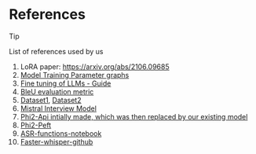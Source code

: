 # References
> [!TIP]
> List of references used by us
1. LoRA paper: https://arxiv.org/abs/2106.09685
2. [Model Training Parameter graphs](https://wandb.ai/akshatshaw-iitr/huggingface/reports/FineTuning-mistral-model--Vmlldzo3NDk2ODQ3?accessToken=sp6lqo5qjh405qm3zuo1jhr2wnmdqqvaj03ejxyz4txoj8pweileedlh3kxk33vm)
3. [Fine tuning of LLMs - Guide](https://www.e2enetworks.com/blog/a-step-by-step-guide-to-fine-tuning-the-mistral-7b-llm)
4. [BleU evaluation metric](https://huggingface.co/spaces/evaluate-metric/bleu)
5. [Dataset1](https://github.com/OmdenaAI/omdena-hyderabad-Chatbot-for-interview/blob/main/src/data/originals/Customer%20Service%20Representative.csv), [Dataset2](https://github.com/OmdenaAI/omdena-hyderabad-Chatbot-for-interview/blob/main/src/data/originals/Final%20Dataset%20Team%203.csv)
6. [Mistral Interview Model](https://huggingface.co/akshatshaw/mistral-interview-finetune)
7. [Phi2-Api intially made, which was then replaced by our existing model](https://www.kaggle.com/code/agampy/phi2-api)
8. [Phi2-Peft](https://www.kaggle.com/code/agampy/phi-2-peft)
9. [ASR-functions-notebook](https://www.kaggle.com/code/paradoxplusparadise/asr-techshila)
10. [Faster-whisper-github](https://github.com/SYSTRAN/faster-whisper)
